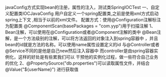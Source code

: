 javaConfig方式实现bean的注册，属性的注入，测试类SpringIOCTest
一、自定义配置类IOCJavaConfig
   用户自定义一个spring配置类,之前是使用xml方式启动spring上下文
   ,相当于以前的xml文件。
   配置方式：使用@Configuration注解标注为配置类
            @ComponentScan(basePackages = "com.yyp")用于扫描注解
   1、Bean注解，可以使用在@Configuration或者@Component注解的类中
   @Bean注解，是一个方法级别的注解，可以将方法返回的对象注入到spring容器中
   ，并且bean的id就是方法的名称。可以使用name属性设置定义的id
   与@Controller或者@Service不同的是他是自己new然后注入容器中
   而controller是由spring容器实例化，这样的好处是有些累我们可以
   干预他的实例化过程，做一些符合自己业务的优化
   2、@PropertySource("db.properties")可以读取属性文件，并结合@Value("${userName}") 进行获取值